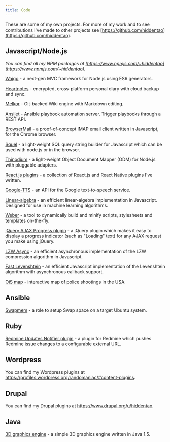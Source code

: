 ```yaml
---
title: Code
---
```


These are some of my own projects. For more of my work and to see contributions I've made to other projects see [https://github.com/hiddentao](https://github.com/hiddentao).

## Javascript/Node.js ##

_You can find all my NPM packages at [https://www.npmjs.com/~hiddentao](https://www.npmjs.com/~hiddentao)._

[Waigo](http://waigojs.com) - a next-gen MVC framework for Node.js using ES6 generators.

[Heartnotes](https://heartnotes.me) - encrypted, cross-platform personal diary with cloud backup and sync.

[Melkor](https://github.com/hiddentao/melkor) - Git-backed Wiki engine with Markdown editing.

[Ansijet](https://github.com/hiddentao/ansijet) - Ansible playbook automation server. Trigger playbooks through a REST API.

[BrowserMail](https://github.com/hiddentao/browsermail) - a proof-of-concept IMAP email client written in Javascript, for the Chrome browser.

[Squel](http://squeljs.org/ "SQL query string builder") - a light-weight SQL query string builder for Javascript which can be used with node.js or in the browser.

[Thinodium](https://thinodium.github.io/ "Node.js ODM") - a light-weight Object Document Mapper (ODM) for Node.js with pluggable adapters.

[React.js plugins](https://github.com/hiddentao?tab=repositories&q=react&type=source&language=) - a collection of React.js and React Native plugins I've written.

[Google-TTS](https://github.com/hiddentao/google-tts "Google Text-to-speech API") - an API for the Google text-to-speech service.

[Linear-algebra](https://github.com/hiddentao/linear-algebra "Linear algebra") - an efficient linear-algebra implementation in Javascript. Designed for use in machine learning algorithms.

[Weber](/archives/2012/03/15/weber-compile-scripts-stylesheets-and-templates-on-the-fly/ "Weber") - a tool to dynamically build and minify scripts, stylesheets and templates on-the-fly.

[jQuery AJAX Progress plugin](/archives/2011/07/02/jquery-ajax-progress-indicator-plugin/ "AJAX Progress plugin for jQuery") - a jQuery plugin which makes it easy to display a progress indicator (such as "Loading" text) for any AJAX request you make using jQuery.

[LZW Async](/archives/2011/08/01/asynchronous-implementation-of-lzw-algorithm-in-javascript/ "Asynchronous LZW implementation") - an efficient asynchronous implementation of the LZW compression algorithm in Javascript.

[Fast Levenshtein](https://github.com/hiddentao/fast-levenshtein "Fast Levenshtein implementation") - an efficient Javascript implementation of the Levenshtein algorithm with asynchronous callback support.

[OiS map](http://hiddentao.github.io/ois-incidents-map/) - interactive map of police shootings in the USA.

## Ansible ##

[Swapmem](https://github.com/hiddentao/ansible-swapmem) - a role to setup Swap space on a target Ubuntu system.

## Ruby ##

[Redmine Updates Notifier plugin](/archives/2011/07/24/redmine-plugin-which-pushes-updates-to-external-url/) - a plugin for Redmine which pushes Redmine issue changes to a configurable external URL.

## Wordpress ##

You can find my Wordpress plugins at https://profiles.wordpress.org/randomaniac/#content-plugins.

## Drupal ##

You can find my Drupal plugins at https://www.drupal.org/u/hiddentao.

## Java ##

[3D graphics engine](/code/3d-graphics "Goto simple 3D graphics engine page") - a simple 3D graphics engine written in Java 1.5.
